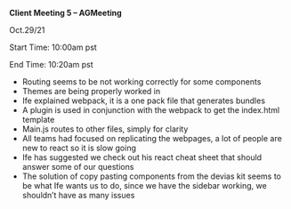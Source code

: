 ﻿**Client Meeting 5 – AGMeeting**

Oct.29/21

Start Time: 10:00am pst

End Time: 10:20am pst

- Routing seems to be not working correctly for some components
- Themes are being properly worked in
- Ife explained webpack, it is a one pack file that generates bundles 
- A plugin is used in conjunction with the webpack to get the index.html template
- Main.js routes to other files, simply for clarity
- All teams had focused on replicating the webpages, a lot of people are new to react so it is slow going
- Ife has suggested we check out his react cheat sheet that should answer some of our questions
- The solution of copy pasting components from the devias kit seems to be what Ife wants us to do, since we have the sidebar working, we shouldn’t have as many issues

